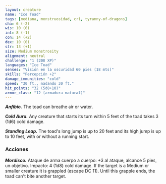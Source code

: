 ```yaml
---
layout: creature
name: "Ice Toad"
tags: [mediana, monstruosidad, cr1, tyranny-of-dragons]
cha: 6 (-2)
wis: 10 (0)
int: 8 (-1)
con: 14 (+2)
dex: 10 (0)
str: 13 (+1)
size: Medium monstrosity
alignment: neutral
challenge: "1 (200 XP)"
languages: "Ice Toad"
senses: "Visión en la oscuridad 60 pies (18 mts)"
skills: "Percepción +2"
damage_immunities: "cold"
speed: "30 ft., nadando 30 ft."
hit_points: "32 (5d8+10)"
armor_class: "12 (armadura natural)"
---
```


***Anfibio.*** The toad can breathe air or water.

***Cold Aura.*** Any creature that starts its turn within 5 feet of the toad takes 3 (1d6) cold damage.

***Standing Leap.*** The toad's long jump is up to 20 feet and its high jump is up to 10 feet, with or without a running start.

### Acciones

***Mordisco.*** Ataque de arma cuerpo a cuerpo: +3 al ataque, alcance 5 pies, un objetivo. Impacto: 4 (1d8) cold damage. If the target is a Medium or smaller creature it is grappled (escape DC 11). Until this grapple ends, the toad can't bite another target.